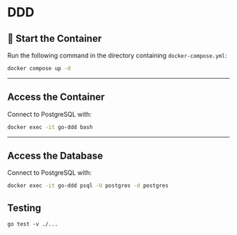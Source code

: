 # DDD

## 🚀 Start the Container

Run the following command in the directory containing `docker-compose.yml`:

```bash
docker compose up -d
```

---

## Access the Container

Connect to PostgreSQL with:

```bash
docker exec -it go-ddd bash
```

---

## Access the Database

Connect to PostgreSQL with:

```bash
docker exec -it go-ddd psql -U postgres -d postgres
```

## Testing

```
go test -v ./...
```
